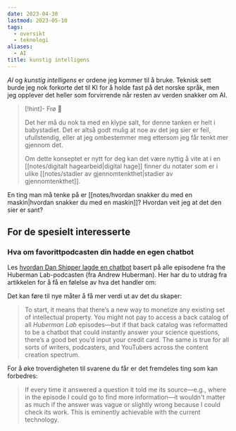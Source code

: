 ```yaml
---
date: 2023-04-30
lastmod: 2023-05-10
tags:
  - oversikt
  - teknologi
aliases:
  - AI
title: kunstig intelligens
---
```

*AI* og *kunstig intelligens* er ordene jeg kommer til å bruke. Teknisk sett burde jeg nok forkorte det til KI for å holde fast på det norske språk, men jeg opplever det heller som forvirrende når resten av verden snakker om AI.

> [!hint]- Frø  🌱
>
> Det her må du nok ta med en klype salt, for denne tanken er helt i babystadiet. Det er altså godt mulig at noe av det jeg sier er feil, ufullstendig, eller at jeg ombestemmer meg ettersom jeg får tenkt mer gjennom det.
> 
> Om dette konseptet er nytt for deg kan det være nyttig å vite at i en [[notes/digitalt hagearbeid|digital hage]] finner du notater som er i ulike [[notes/stadier av gjennomtenkthet|stadier av gjennomtenkthet]].

En ting man må tenke på er [[notes/hvordan snakker du med en maskin|hvordan snakker du med en maskin]]? Hvordan veit jeg at det den sier er sant?

## For de spesielt interesserte

### Hva om favorittpodcasten din hadde en egen chatbot

Les [hvordan Dan Shipper lagde en chatbot](https://every.to/superorganizers/i-trained-a-gpt-3-chatbot-on-every-episode-of-my-favorite-podcast) basert på alle episodene fra the Huberman Lab-podcasten (fra Andrew Huberman). Her har du to utdrag fra artikkelen for å få en følelse av hva det handler om:

Det kan føre til nye måter å få mer verdi ut av det du skaper:

> To start, it means that there’s a new way to monetize any existing set of intellectual property. You might not pay to access a back catalog of all *Huberman Lab* episodes—but if that back catalog was reformatted to be a chatbot that could instantly answer your science questions, there’s a good bet you’d input your credit card. The same is true for all sorts of writers, podcasters, and YouTubers across the content creation spectrum.

For å øke troverdigheten til svarene du får er det fremdeles ting som kan forbedres:

> If every time it answered a question it told me its source—e.g., where in the episode I could go to find more information—it wouldn't matter as much if the answer was vague or slightly wrong because I could check its work. This is eminently achievable with the current technology.
